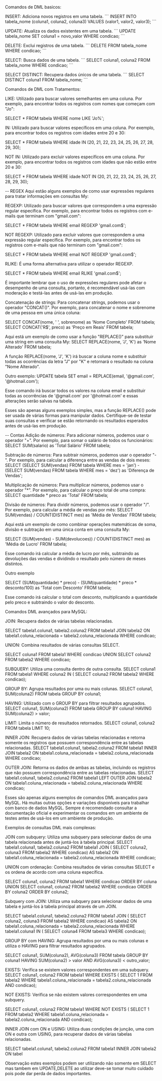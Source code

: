 
Comandos de DML basicos:

<p></p><p></p>
INSERT: Adiciona novos registros em uma tabela.
```
INSERT INTO tabela_nome (coluna1, coluna2, coluna3) VALUES (valor1, valor2, valor3);
```
<p></p>
UPDATE: Atualiza os dados existentes em uma tabela.
```
UPDATE tabela_nome SET coluna1 = novo_valor WHERE condicao;
```
<p></p><p></p>
DELETE: Exclui registros de uma tabela.
```
DELETE FROM tabela_nome WHERE condicao;
```
<p></p><p></p>
SELECT: Busca dados de uma tabela.
```
SELECT coluna1, coluna2 FROM tabela_nome WHERE condicao;
```
<p></p><p></p>
SELECT DISTINCT: Recupera dados únicos de uma tabela.
```
SELECT DISTINCT coluna1 FROM tabela_nome;
```

<p></p><p></p><p></p>
Comandos de DML com Tratamentos:<p></p>

LIKE: Utilizado para buscar valores semelhantes em uma coluna. Por exemplo, para encontrar todos os registros com nomes que começam com "Jo":<p></p>
SELECT * FROM tabela WHERE nome LIKE 'Jo%';


IN: Utilizado para buscar valores específicos em uma coluna. Por exemplo, para encontrar todos os registros com idades entre 20 e 30:<p></p>
SELECT * FROM tabela WHERE idade IN (20, 21, 22, 23, 24, 25, 26, 27, 28, 29, 30);


NOT IN: Utilizado para excluir valores específicos em uma coluna. Por exemplo, para encontrar todos os registros com idades que não estão entre 20 e 30:<p></p>
SELECT * FROM tabela WHERE idade NOT IN (20, 21, 22, 23, 24, 25, 26, 27, 28, 29, 30);
<p></p><p></p>

-- REGEX
Aqui estão alguns exemplos de como usar expressões regulares para tratar informações em consultas My:<p></p>
REGEXP: Utilizado para buscar valores que correspondem a uma expressão regular específica. Por exemplo, para encontrar todos os registros com e-mails que terminam com "gmail.com":

SELECT * FROM tabela WHERE email REGEXP 'gmail\.com$';

NOT REGEXP: Utilizado para excluir valores que correspondem a uma expressão regular específica. Por exemplo, para encontrar todos os registros com e-mails que não terminam com "gmail.com":

SELECT * FROM tabela WHERE email NOT REGEXP 'gmail\.com$';


RLIKE: É uma forma alternativa para utilizar o operador REGEXP.

SELECT * FROM tabela WHERE email RLIKE 'gmail\.com$';

É importante lembrar que o uso de expressões regulares pode afetar o desempenho de uma consulta, portanto, é recomendável usá-las com moderação e testá-las antes de usá-las em produção.



Concatenação de strings: Para concatenar strings, podemos usar o operador "CONCAT()". Por exemplo, para concatenar o nome e sobrenome de uma pessoa em uma única coluna:

SELECT CONCAT(nome, ' ', sobrenome) as 'Nome Completo' FROM tabela;
SELECT CONCAT('R$', preco) as 'Preço em Reais' FROM tabela;

Aqui está um exemplo de como usar a função "REPLACE()" para substituir uma string em uma consulta My:
SELECT REPLACE(nome, 'J', 'K') as 'Nome Alterado' FROM tabela;

A função REPLACE(nome, 'J', 'K') irá buscar a coluna nome e substituir todas as ocorrências da letra "J" por "K" e retornará o resultado na coluna "Nome Alterado".

Outro exemplo:
UPDATE tabela SET email = REPLACE(email, '@gmail.com', '@hotmail.com');

Esse comando irá buscar todos os valores na coluna email e substituir todas as ocorrências de '@gmail.com' por '@hotmail.com' e essas alterações serão salvas na tabela.

Esses são apenas alguns exemplos simples, mas a função REPLACE() pode ser usada de várias formas para manipular dados. Certifique-se de testar suas consultas e verificar se estão retornando os resultados esperados antes de usá-las em produção.



-- Contas
Adição de números: Para adicionar números, podemos usar o operador "+". Por exemplo, para somar o salário de todos os funcionários:
SELECT SUM(salario) as 'Total Salário' FROM tabela;

Subtração de números: Para subtrair números, podemos usar o operador "-". Por exemplo, para calcular a diferença entre as vendas de dois meses:
SELECT (SELECT SUM(vendas) FROM tabela WHERE mes = 'jan') - (SELECT SUM(vendas) FROM tabela WHERE mes = 'dez') as 'Diferença de Vendas';

Multiplicação de números: Para multiplicar números, podemos usar o operador "*". Por exemplo, para calcular o preço total de uma compra:
SELECT quantidade * preco as 'Total' FROM tabela;

Divisão de números: Para dividir números, podemos usar o operador "/". Por exemplo, para calcular a média de vendas por mês:
SELECT SUM(vendas) / COUNT(DISTINCT mes) as 'Média de Vendas' FROM tabela;

Aqui está um exemplo de como combinar operações matemáticas de soma, divisão e subtração em uma única conta em uma consulta My:

SELECT (SUM(vendas) - SUM(devolucoes)) / COUNT(DISTINCT mes) as 'Média de Lucro' FROM tabela;

Esse comando irá calcular a média de lucro por mês, subtraindo as devoluções das vendas e dividindo o resultado pelo número de meses distintos.

Outro exemplo

SELECT (SUM(quantidade) * preco) - (SUM(quantidade) * preco * desconto/100) as 'Total com Desconto' FROM tabela;

Esse comando irá calcular o total com desconto, multiplicando a quantidade pelo preco e subtraindo o valor do desconto.


Comandos DML avançados para MySQL:


JOIN: Recupera dados de várias tabelas relacionadas.

SELECT
	tabela1.coluna1,
	tabela2.coluna2
FROM
	tabela1
JOIN tabela2 ON
	tabela1.coluna_relacionada = tabela2.coluna_relacionada
WHERE
	condicao;


UNION: Combina resultados de várias consultas SELECT.

SELECT
	coluna1
FROM
	tabela1
WHERE
	condicao
UNION 
SELECT
	coluna2
FROM
	tabela2
WHERE
	condicao;


SUBQUERY: Utiliza uma consulta dentro de outra consulta.
SELECT
	coluna1
FROM
	tabela1
WHERE
	coluna2 IN (
	SELECT
		coluna2
	FROM
		tabela2
	WHERE
		condicao);


GROUP BY: Agrupa resultados por uma ou mais colunas.
SELECT
	coluna1,
	SUM(coluna2)
FROM
	tabela
GROUP BY
	coluna1;


HAVING: Utilizado com o GROUP BY para filtrar resultados agrupados.
SELECT
	coluna1,
	SUM(coluna2)
FROM
	tabela
GROUP BY
	coluna1
HAVING
	SUM(coluna2) > valor;


LIMIT: Limita o número de resultados retornados.
SELECT
	coluna1,
	coluna2
FROM
	tabela
LIMIT 10;


INNER JOIN: Recupera dados de várias tabelas relacionadas e retorna somente os registros que possuem correspondência entre as tabelas relacionadas.
SELECT
	tabela1.coluna1,
	tabela2.coluna2
FROM
	tabela1
INNER JOIN tabela2 ON
	tabela1.coluna_relacionada = tabela2.coluna_relacionada
WHERE
	condicao;


OUTER JOIN: Retorna os dados de ambas as tabelas, incluindo os registros que não possuem correspondência entre as tabelas relacionadas.
SELECT
	tabela1.coluna1,
	tabela2.coluna2
FROM
	tabela1
LEFT OUTER JOIN tabela2 ON
	tabela1.coluna_relacionada = tabela2.coluna_relacionada
WHERE
	condicao;


Esses são apenas alguns exemplos de comandos DML avançados para MySQL. Há muitas outras opções e variações disponíveis para trabalhar com banco de dados MySQL. Sempre é recomendado consultar a documentação oficial e experimentar os comandos em um ambiente de testes antes de usá-los em um ambiente de produção.




Exemplos de consultas DML mais complexas:


JOIN com subquery: Utiliza uma subquery para selecionar dados de uma tabela relacionada antes de juntá-los à tabela principal.
SELECT
	tabela1.coluna1,
	tabela2.coluna2
FROM
	tabela1
JOIN (
	SELECT
		coluna2,
		coluna3
	FROM
		tabela2
	WHERE
		condicao) AS tabela2 ON
	tabela1.coluna_relacionada = tabela2.coluna_relacionada
WHERE
	condicao;


UNION com ordenação: Combina resultados de várias consultas SELECT e os ordena de acordo com uma coluna específica.


SELECT
	coluna1,
	coluna2
FROM
	tabela1
WHERE
	condicao
ORDER BY
	coluna
UNION 
SELECT
	coluna1,
	coluna2
FROM
	tabela2
WHERE
	condicao
ORDER BY
	coluna2
ORDER BY
	coluna2;


Subquery com JOIN: Utiliza uma subquery para selecionar dados de uma tabela e juntá-los à tabela principal através de um JOIN.

SELECT
	tabela1.coluna1,
	tabela2.coluna2
FROM
	tabela1
JOIN (
	SELECT
		coluna2,
		coluna3
	FROM
		tabela2
	WHERE
		condicao) AS tabela2 ON
	tabela1.coluna_relacionada = tabela2.coluna_relacionada
WHERE
	tabela1.coluna1 IN (
	SELECT
		coluna4
	FROM
		tabela3
	WHERE
		condicao);



GROUP BY com HAVING: Agrupa resultados por uma ou mais colunas e utiliza o HAVING para filtrar resultados agrupados.

SELECT
	coluna1,
	SUM(coluna2),
	AVG(coluna3)
FROM
	tabela
GROUP BY
	coluna1
HAVING
	SUM(coluna2) > valor
	AND AVG(coluna3) < outro_valor;

EXISTS: Verifica se existem valores correspondentes em uma subquery.
SELECT
	coluna1,
	coluna2
FROM
	tabela1
WHERE
	EXISTS (
	SELECT
		1
	FROM
		tabela2
	WHERE
		tabela1.coluna_relacionada = tabela2.coluna_relacionada
		AND condicao);


NOT EXISTS: Verifica se não existem valores correspondentes em uma subquery.

SELECT
	coluna1,
	coluna2
FROM
	tabela1
WHERE
	NOT EXISTS (
	SELECT
		1
	FROM
		tabela2
	WHERE
		tabela1.coluna_relacionada = tabela2.coluna_relacionada
		AND condicao);


INNER JOIN com ON e USING: Utiliza duas condições de junção, uma com ON e outra com USING, para recuperar dados de várias tabelas relacionadas.

SELECT
	tabela1.coluna1,
	tabela2.coluna2
FROM
	tabela1
INNER JOIN tabela2 ON 	tabel



Observação estes exemplos podem ser utilizando não somente em SELECT mas tambem em UPDATE,DELETE ao utilizar deve-se tomar muito cuidado pois pode dar perda de dados importantes.
